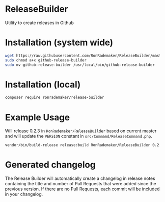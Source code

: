 # ReleaseBuilder
Utility to create releases in Github

# Installation (system wide)

``` bash
wget https://raw.githubusercontent.com/RonRademaker/ReleaseBuilder/master/build/github-build-release.phar -O github-release-builder
sudo chmod a+x github-release-builder
sudo mv github-release-builder /usr/local/bin/github-release-builder
```

# Installation (local)

``` bash
composer require ronrademaker/release-builder
```

# Example Usage

Will release 0.2.3 in ```RonRademaker/ReleaseBuilder``` based on current master and will update the ```VERSION``` constant in ```src/Command/ReleaseCommand.php```.

``` bash
vendor/bin/build-release release:build RonRademaker/ReleaseBuilder 0.2.3 0.2-dev --version-constant=src/Command/ReleaseCommand.php::VERSION --branch=master
```

# Generated changelog

The Release Builder will automatically create a changelog in release notes containing the title and number of Pull Requests that were added since the previous version. If there are no Pull Requests, each commit will be included in your changelog.
